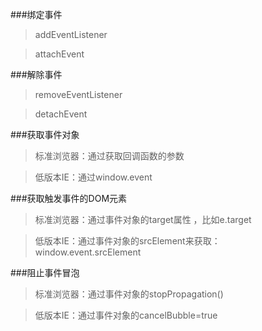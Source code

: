 ###绑定事件
>addEventListener

>attachEvent

###解除事件
>removeEventListener

>detachEvent

###获取事件对象
>标准浏览器：通过获取回调函数的参数

>低版本IE：通过window.event

###获取触发事件的DOM元素
>标准浏览器：通过事件对象的target属性 ，比如e.target

>低版本IE：通过事件对象的srcElement来获取：window.event.srcElement

###阻止事件冒泡
>标准浏览器：通过事件对象的stopPropagation()

>低版本IE：通过事件对象的cancelBubble=true
